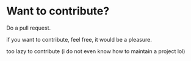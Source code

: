 # Want to contribute?

Do a pull request.

if you want to contribute, feel free, it would be a pleasure.


too lazy to contribute (i do not even know how to maintain a project lol)